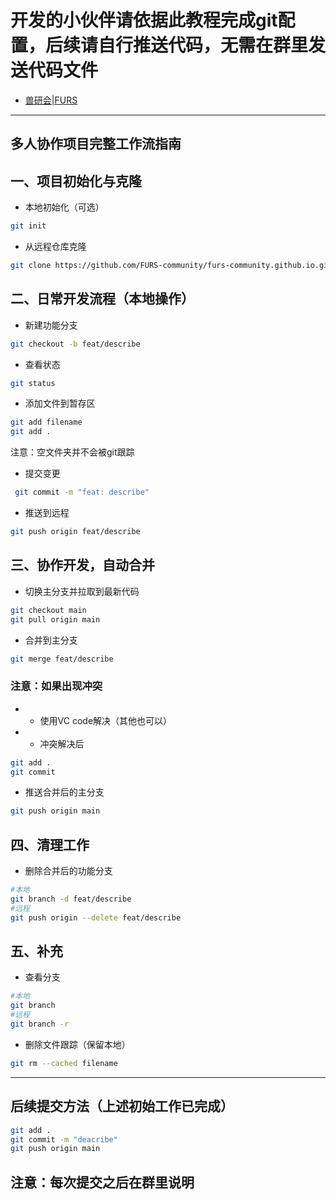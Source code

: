 # 开发的小伙伴请依据此教程完成git配置，后续请自行推送代码，无需在群里发送代码文件

- [兽研会|FURS](https://furs-community.github.io/)

---

## 多人协作项目完整工作流指南

## 一、项目初始化与克隆

- 本地初始化（可选）

```bash
git init
```

- 从远程仓库克隆

```bash
git clone https://github.com/FURS-community/furs-community.github.io.git
```

## 二、日常开发流程（本地操作）

- 新建功能分支

```bash
git checkout -b feat/describe
```

- 查看状态

```bash
git status
```

- 添加文件到暂存区

```bash
git add filename
git add .
```

注意：空文件夹并不会被git跟踪

- 提交变更

```bash
 git commit -m "feat: describe"
```

- 推送到远程

```bash
git push origin feat/describe
```

## 三、协作开发，自动合并

- 切换主分支并拉取到最新代码

```bash
git checkout main
git pull origin main
```

- 合并到主分支

```bash
git merge feat/describe
```

### 注意：如果出现冲突

- - 使用VC code解决（其他也可以）
- - 冲突解决后

```bash
git add .
git commit
```

- 推送合并后的主分支

```bash
git push origin main
```

## 四、清理工作

- 删除合并后的功能分支

```bash
#本地
git branch -d feat/describe
#远程
git push origin --delete feat/describe
```

## 五、补充

- 查看分支

```bash
#本地
git branch
#远程
git branch -r
```

- 删除文件跟踪（保留本地）

```bash
git rm --cached filename
```

---

## 后续提交方法（上述初始工作已完成）

```bash
git add .
git commit -m "deacribe"
git push origin main
```

## 注意：每次提交之后在群里说明
